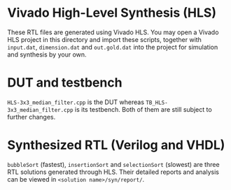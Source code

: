 # Vivado High-Level Synthesis (HLS)
These RTL files are generated using Vivado HLS. You may open a Vivado HLS project in this directory and import these scripts, together with `input.dat`, `dimension.dat` and `out.gold.dat` into the project for simulation and synthesis by your own.

# DUT and testbench
`HLS-3x3_median_filter.cpp` is the DUT whereas `TB_HLS-3x3_median_filter.cpp` is its testbench. Both of them are still subject to further changes.

# Synthesized RTL (Verilog and VHDL)
`bubbleSort` (fastest), `insertionSort` and `selectionSort` (slowest) are three RTL solutions generated through HLS. Their detailed reports and analysis can be viewed in `<solution name>/syn/report/`.
